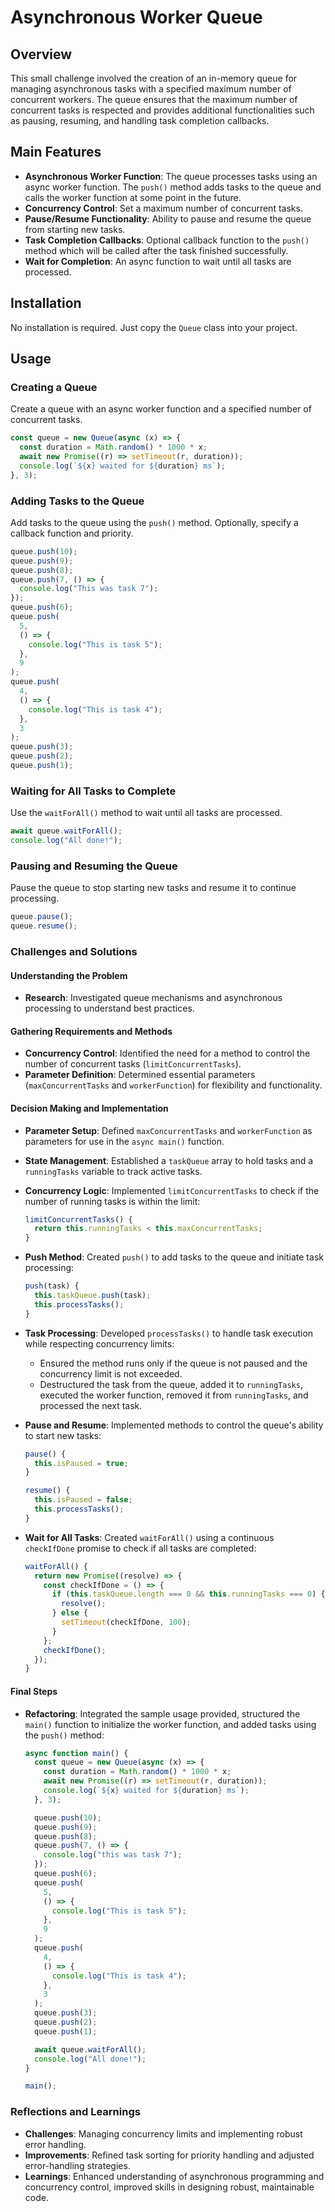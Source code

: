 # Asynchronous Worker Queue

## Overview

This small challenge involved the creation of an in-memory queue for managing asynchronous tasks with a specified maximum number of concurrent workers. The queue ensures that the maximum number of concurrent tasks is respected and provides additional functionalities such as pausing, resuming, and handling task completion callbacks.

## Main Features

- **Asynchronous Worker Function**: The queue processes tasks using an async worker function. The `push()` method adds tasks to the queue and calls the worker function at some point in the future.
- **Concurrency Control**: Set a maximum number of concurrent tasks.
- **Pause/Resume Functionality**: Ability to pause and resume the queue from starting new tasks.
- **Task Completion Callbacks**: Optional callback function to the `push()` method which will be called after the task finished successfully.
- **Wait for Completion**: An async function to wait until all tasks are processed.

## Installation

No installation is required. Just copy the `Queue` class into your project.

## Usage

### Creating a Queue

Create a queue with an async worker function and a specified number of concurrent tasks.

```javascript
const queue = new Queue(async (x) => {
  const duration = Math.random() * 1000 * x;
  await new Promise((r) => setTimeout(r, duration));
  console.log(`${x} waited for ${duration} ms`);
}, 3);
```

### Adding Tasks to the Queue

Add tasks to the queue using the `push()` method. Optionally, specify a callback function and priority.

```javascript
queue.push(10);
queue.push(9);
queue.push(8);
queue.push(7, () => {
  console.log("This was task 7");
});
queue.push(6);
queue.push(
  5,
  () => {
    console.log("This is task 5");
  },
  9
);
queue.push(
  4,
  () => {
    console.log("This is task 4");
  },
  3
);
queue.push(3);
queue.push(2);
queue.push(1);
```

### Waiting for All Tasks to Complete

Use the `waitForAll()` method to wait until all tasks are processed.

```javascript
await queue.waitForAll();
console.log("All done!");
```

### Pausing and Resuming the Queue

Pause the queue to stop starting new tasks and resume it to continue processing.

```javascript
queue.pause();
queue.resume();
```

### Challenges and Solutions

#### Understanding the Problem

- **Research**: Investigated queue mechanisms and asynchronous processing to understand best practices.

#### Gathering Requirements and Methods

- **Concurrency Control**: Identified the need for a method to control the number of concurrent tasks (`limitConcurrentTasks`).
- **Parameter Definition**: Determined essential parameters (`maxConcurrentTasks` and `workerFunction`) for flexibility and functionality.

#### Decision Making and Implementation

- **Parameter Setup**: Defined `maxConcurrentTasks` and `workerFunction` as parameters for use in the `async main()` function.
- **State Management**: Established a `taskQueue` array to hold tasks and a `runningTasks` variable to track active tasks.
- **Concurrency Logic**: Implemented `limitConcurrentTasks` to check if the number of running tasks is within the limit:

  ```javascript
  limitConcurrentTasks() {
    return this.runningTasks < this.maxConcurrentTasks;
  }
  ```

- **Push Method**: Created `push()` to add tasks to the queue and initiate task processing:

  ```javascript
  push(task) {
    this.taskQueue.push(task);
    this.processTasks();
  }
  ```

- **Task Processing**: Developed `processTasks()` to handle task execution while respecting concurrency limits:

  - Ensured the method runs only if the queue is not paused and the concurrency limit is not exceeded.
  - Destructured the task from the queue, added it to `runningTasks`, executed the worker function, removed it from `runningTasks`, and processed the next task.

- **Pause and Resume**: Implemented methods to control the queue's ability to start new tasks:

  ```javascript
  pause() {
    this.isPaused = true;
  }

  resume() {
    this.isPaused = false;
    this.processTasks();
  }
  ```

- **Wait for All Tasks**: Created `waitForAll()` using a continuous `checkIfDone` promise to check if all tasks are completed:
  ```javascript
  waitForAll() {
    return new Promise((resolve) => {
      const checkIfDone = () => {
        if (this.taskQueue.length === 0 && this.runningTasks === 0) {
          resolve();
        } else {
          setTimeout(checkIfDone, 100);
        }
      };
      checkIfDone();
    });
  }
  ```

#### Final Steps

- **Refactoring**: Integrated the sample usage provided, structured the `main()` function to initialize the worker function, and added tasks using the `push()` method:

  ```javascript
  async function main() {
    const queue = new Queue(async (x) => {
      const duration = Math.random() * 1000 * x;
      await new Promise((r) => setTimeout(r, duration));
      console.log(`${x} waited for ${duration} ms`);
    }, 3);

    queue.push(10);
    queue.push(9);
    queue.push(8);
    queue.push(7, () => {
      console.log("this was task 7");
    });
    queue.push(6);
    queue.push(
      5,
      () => {
        console.log("This is task 5");
      },
      9
    );
    queue.push(
      4,
      () => {
        console.log("This is task 4");
      },
      3
    );
    queue.push(3);
    queue.push(2);
    queue.push(1);

    await queue.waitForAll();
    console.log("All done!");
  }

  main();
  ```

### Reflections and Learnings

- **Challenges**: Managing concurrency limits and implementing robust error handling.
- **Improvements**: Refined task sorting for priority handling and adjusted error-handling strategies.
- **Learnings**: Enhanced understanding of asynchronous programming and concurrency control, improved skills in designing robust, maintainable code.
